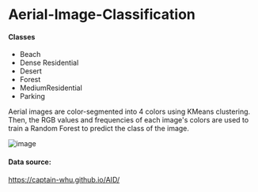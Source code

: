 # Aerial-Image-Classification

#### Classes
  - Beach
  - Dense Residential
  - Desert
  - Forest
  - MediumResidential
  - Parking


Aerial images are color-segmented into 4 colors using KMeans clustering. Then, the RGB values and frequencies of each image's colors are used to train a Random Forest to predict the class of the image. 

![image](https://github.com/PolymorphicPeach/Aerial-Image-Classification/assets/103006837/cb410b2e-1951-45d3-9564-27ad6bc08a7e)


#### Data source:
https://captain-whu.github.io/AID/
